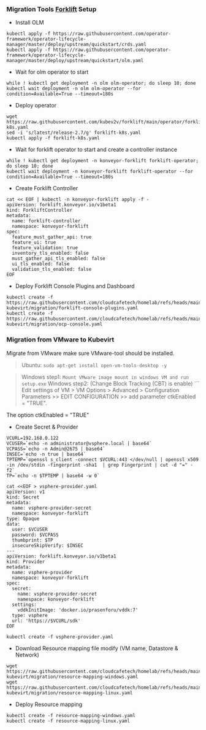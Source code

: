 ### Migration Tools [Forklift](https://github.com/kubev2v/forklift/blob/main/operator/docs/k8s.md) Setup

- Install OLM

```
kubectl apply -f https://raw.githubusercontent.com/operator-framework/operator-lifecycle-manager/master/deploy/upstream/quickstart/crds.yaml
kubectl apply -f https://raw.githubusercontent.com/operator-framework/operator-lifecycle-manager/master/deploy/upstream/quickstart/olm.yaml
```

- Wait for olm operator to start

```
while ! kubectl get deployment -n olm olm-operator; do sleep 10; done
kubectl wait deployment -n olm olm-operator --for condition=Available=True --timeout=180s
```

- Deploy operator

```
wget https://raw.githubusercontent.com/kubev2v/forklift/main/operator/forklift-k8s.yaml
sed -i 's/latest/release-2.7/g' forklift-k8s.yaml
kubectl apply -f forklift-k8s.yaml
```

- Wait for forklift operator to start and create a controller instance

```
while ! kubectl get deployment -n konveyor-forklift forklift-operator; do sleep 10; done
kubectl wait deployment -n konveyor-forklift forklift-operator --for condition=Available=True --timeout=180s
```

- Create Forklift Controller

```
cat << EOF | kubectl -n konveyor-forklift apply -f -
apiVersion: forklift.konveyor.io/v1beta1
kind: ForkliftController
metadata:
  name: forklift-controller
  namespace: konveyor-forklift
spec:
  feature_must_gather_api: true
  feature_ui: true
  feature_validation: true
  inventory_tls_enabled: false
  must_gather_api_tls_enabled: false
  ui_tls_enabled: false
  validation_tls_enabled: false
EOF
```

- Deploy Forklift Console Plugins and Dashboard

```
kubectl create -f https://raw.githubusercontent.com/cloudcafetech/homelab/refs/heads/main/talos/talos-kubevirt/migration/forklift-console-plugins.yaml
kubectl create -f https://raw.githubusercontent.com/cloudcafetech/homelab/refs/heads/main/talos/talos-kubevirt/migration/ocp-console.yaml
```

### Migration from VMware to Kubevirt

Migrate from VMware make sure VMware-tool should be installed.

>Ubuntu: ```sudo apt-get install open-vm-tools-desktop -y```

>Windows step1: ```Mount VMware image mount in windows VM and run setup.exe```
>Windows step2: (Change Block Tracking (CBT) is enable) ``` Edit settings of VM > VM Options > Advanced > Configuration Parameters  >> EDIT CONFIGURATION >> add parameter ctkEnabled = "TRUE".
 
The option ctkEnabled = "TRUE"

- Create Secret & Provider

```
VCURL=192.168.0.122
VCUSER=`echo -n administrator@vsphere.local | base64`
VCPASS=`echo -n Admin@2675 | base64`
INSEC=`echo -n true | base64`
TPTEMP=`openssl s_client -connect $VCURL:443 </dev/null | openssl x509 -in /dev/stdin -fingerprint -sha1  | grep Fingerprint | cut -d "=" -f2`
TP=`echo -n $TPTEMP | base64 -w 0`

cat <<EOF > vsphere-provider.yaml
apiVersion: v1
kind: Secret
metadata:
  name: vsphere-provider-secret
  namespace: konveyor-forklift
type: Opaque
data:
  user: $VCUSER
  password: $VCPASS
  thumbprint: $TP
  insecureSkipVerify: $INSEC
---
apiVersion: forklift.konveyor.io/v1beta1
kind: Provider
metadata:
  name: vsphere-provider
  namespace: konveyor-forklift
spec:
  secret:
    name: vsphere-provider-secret
    namespace: konveyor-forklift
  settings:
    vddkInitImage: 'docker.io/prasenforu/vddk:7'
  type: vsphere
  url: 'https://$VCURL/sdk'
EOF

kubectl create -f vsphere-provider.yaml
```

- Download Resource mapping file modify (VM name, Datastore & Network)

```
wget https://raw.githubusercontent.com/cloudcafetech/homelab/refs/heads/main/talos/talos-kubevirt/migration/resource-mapping-windows.yaml
wget https://raw.githubusercontent.com/cloudcafetech/homelab/refs/heads/main/talos/talos-kubevirt/migration/resource-mapping-linux.yaml
```

- Deploy Resource mapping

```
kubectl create -f resource-mapping-windows.yaml
kubectl create -f resource-mapping-linux.yaml
```
